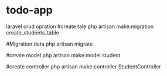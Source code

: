 # todo-app
laravel crud opration
#create tale
php artisan make:migration create_students_table

#Migration data
php artisan migrate

#create model
php artisan make:model student

#create controller
php artisan make:controller StudentController
